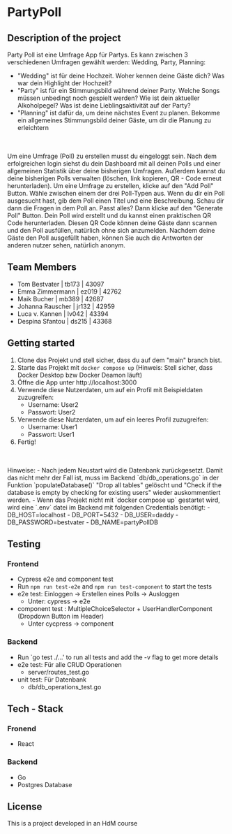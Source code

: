 # PartyPoll

## Description of the project
Party Poll ist eine Umfrage App für Partys. Es kann zwischen 3 verschiedenen Umfragen gewählt werden: Wedding, Party, Planning:
- "Wedding" ist für deine Hochzeit. Woher kennen deine Gäste dich? Was war dein Highlight der Hochzeit? 
- "Party" ist für ein Stimmungsbild während deiner Party. Welche Songs müssen unbedingt noch gespielt werden? Wie ist dein aktueller Alkoholpegel? Was ist deine Lieblingsaktivität auf der Party?
- "Planning" ist dafür da, um deine nächstes Event zu planen. Bekomme ein allgemeines Stimmungsbild deiner Gäste, um dir die Planung zu erleichtern
 </br>
 </br>
Um eine Umfrage (Poll) zu erstellen musst du eingeloggt sein. Nach dem erfolgreichen login siehst du dein Dashboard mit all deinen Polls und einer allgemeinen Statistik über deine bisherigen Umfragen. Außerdem kannst du deine bisherigen Polls verwalten (löschen, link kopieren, QR - Code erneut herunterladen). Um eine Umfrage zu erstellen, klicke auf den "Add Poll" Button. Wähle zwischen einem der drei Poll-Typen aus. Wenn du dir ein Poll ausgesucht hast, gib dem Poll einen Titel und eine Beschreibung. Schau dir dann die Fragen in dem Poll an. Passt alles? Dann klicke auf den "Generate Poll" Button. Dein Poll wird erstellt und du kannst einen praktischen QR Code herunterladen. Diesen QR Code können deine Gäste dann scannen und den Poll ausfüllen, natürlich ohne sich anzumelden. Nachdem deine Gäste den Poll ausgefüllt haben, können Sie auch die Antworten der anderen nutzer sehen, natürlich anonym. 

## Team Members 
- Tom Bestvater | tb173 | 43097
- Emma Zimmermann | ez019 | 42762
- Maik Bucher | mb389 | 42687
- Johanna Rauscher | jr132 | 42959
- Luca v. Kannen | lv042 | 43394
- Despina Sfantou | ds215 | 43368

## Getting started
1. Clone das Projekt und stell sicher, dass du auf dem "main" branch bist. 
2. Starte das Projekt mit `docker compose up` (Hinweis: Stell sicher, dass Docker Desktop bzw Docker Deamon läuft)
3. Öffne die App unter http://localhost:3000
4. Verwende diese Nutzerdaten, um auf ein Profil mit Beispieldaten zuzugreifen: 
    - Username: User2
    - Passwort: User2
5. Verwende diese Nutzerdaten, um auf ein leeres Profil zuzugreifen: 
    - Username: User1
    - Passwort: User1
6. Fertig!
</br>
</br>
Hinweise:
- Nach jedem Neustart wird die Datenbank zurückgesetzt. Damit das nicht mehr der Fall ist, muss im Backend `db/db_operations.go` in der Funktion `populateDatabase()` "Drop all tables" gelöscht und "Check if the database is empty by checking for existing users" wieder auskommentiert werden.
- Wenn das Projekt nicht mit `docker compose up` gestartet wird, wird eine `.env` datei im Backend mit folgenden Credentials benötigt:
    - DB_HOST=localhost
    - DB_PORT=5432
    - DB_USER=daddy
    - DB_PASSWORD=bestvater
    - DB_NAME=partyPollDB

## Testing
### Frontend
- Cypress e2e and component test
- Run `npm run test-e2e` and `npm run test-component` to start the tests
- e2e test: Einloggen -> Erstellen eines Polls -> Ausloggen 
    - Unter: cypress -> e2e
- component test : MultipleChoiceSelector + UserHandlerComponent (Dropdown Button im Header) 
    - Unter cycpress -> component

### Backend
- Run `go test ./...' to run all tests and add the -v flag to get more details
- e2e test: Für alle CRUD Operationen 
    - server/routes_test.go
- unit test: Für Datenbank
    - db/db_operations_test.go

## Tech - Stack
### Fronend
- React

### Backend
- Go
- Postgres Database

## License
This is a project developed in an HdM course